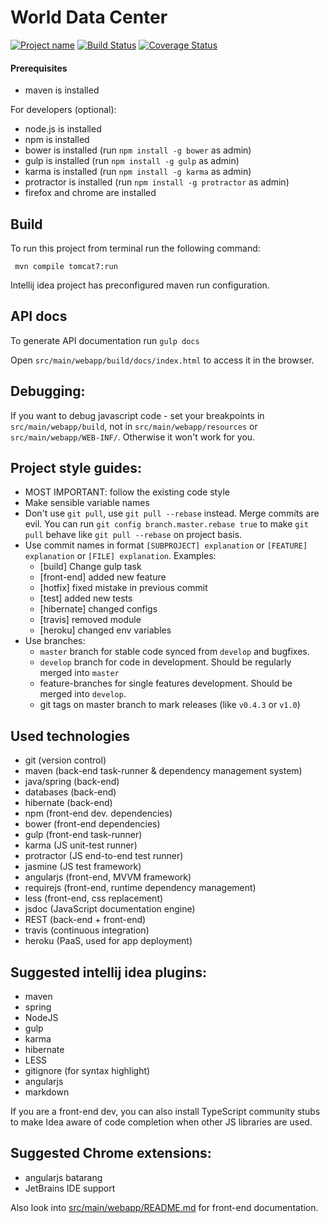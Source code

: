 # World Data Center

[![Project name](http://img.shields.io/badge/wdc-widgets-blue.svg)](https://github.com/sochka/wdc)
[![Build Status](https://travis-ci.org/sochka/wdc.svg?branch=master)](https://travis-ci.org/sochka/wdc)
[![Coverage Status](https://img.shields.io/coveralls/sochka/wdc.svg)](https://coveralls.io/r/sochka/wdc)

#### Prerequisites
- maven is installed

For developers (optional):

- node.js is installed
- npm is installed
- bower is installed (run `npm install -g bower` as admin)
- gulp is installed (run `npm install -g gulp` as admin)
- karma is installed (run `npm install -g karma` as admin)
- protractor is installed (run `npm install -g protractor` as admin)
- firefox and chrome are installed


## Build
To run this project from terminal run the following command:

     mvn compile tomcat7:run

Intellij idea project has preconfigured maven run configuration.

## API docs
To generate API documentation run `gulp docs`

Open `src/main/webapp/build/docs/index.html` to access it in the browser.

## Debugging:

  If you want to debug javascript code - set your breakpoints in `src/main/webapp/build`,
  not in `src/main/webapp/resources` or `src/main/webapp/WEB-INF/`.
  Otherwise it won't work for you.

## Project style guides:

  - MOST IMPORTANT: follow the existing code style
  - Make sensible variable names
  - Don't use `git pull`, use `git pull --rebase` instead. Merge commits are evil. You can run `git config branch.master.rebase true` to make `git pull` behave like `git pull --rebase` on project basis.
  - Use commit names in format `[SUBPROJECT] explanation` or `[FEATURE] explanation` or `[FILE] explanation`. Examples:
      -  [build] Change gulp task
      -  [front-end] added new feature
      -  [hotfix] fixed mistake in previous commit
      -  [test] added new tests
      -  [hibernate] changed configs
      -  [travis] removed module
      -  [heroku] changed env variables
  - Use branches:
     - `master` branch for stable code synced from `develop` and bugfixes.
     - `develop` branch for code in development. Should be regularly merged into `master`
     - feature-branches for single features development. Should be merged into `develop`.
     - git tags on master branch to mark releases (like `v0.4.3` or `v1.0`)

## Used technologies

  - git (version control)
  - maven (back-end task-runner & dependency management system)
  - java/spring (back-end)
  - databases (back-end)
  - hibernate (back-end)
  - npm (front-end dev. dependencies)
  - bower (front-end dependencies)
  - gulp (front-end task-runner)
  - karma (JS unit-test runner)
  - protractor (JS end-to-end test runner)
  - jasmine (JS test framework)
  - angularjs (front-end, MVVM framework)
  - requirejs (front-end, runtime dependency management)
  - less (front-end, css replacement)
  - jsdoc (JavaScript documentation engine)
  - REST (back-end + front-end)
  - travis (continuous integration)
  - heroku (PaaS, used for app deployment)

## Suggested intellij idea plugins:

  - maven
  - spring
  - NodeJS
  - gulp
  - karma
  - hibernate
  - LESS
  - gitignore (for syntax highlight)
  - angularjs
  - markdown

If you are a front-end dev, you can also install TypeScript community stubs to make Idea aware of code completion when other JS libraries are used.

## Suggested Chrome extensions:

  - angularjs batarang
  - JetBrains IDE support

Also look into [src/main/webapp/README.md](src/main/webapp/README.md) for front-end documentation.
